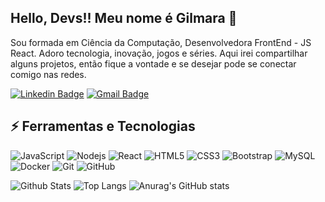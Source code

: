 ## Hello, Devs!! Meu nome é Gilmara 👋 



Sou formada em Ciência da Computação, Desenvolvedora FrontEnd - JS React. 
Adoro tecnologia, inovação, jogos e séries.
Aqui irei compartilhar alguns projetos, então fique a vontade e se desejar pode se  conectar comigo nas redes.

[![Linkedin Badge](https://img.shields.io/badge/-GilmaraLopes-blue?style=flat-square&logo=Linkedin&logoColor=white&link=https://www.linkedin.com/in/gilmarasoareslopes//)](https://www.linkedin.com/in/gilmarasoareslopes/)
[![Gmail Badge](https://img.shields.io/badge/-gilmaralopes2006@gmail.com-c14438?style=flat-square&logo=Gmail&logoColor=white&link=mailto:gilmaralopes2006@gmail.com)](mailto:gilmaralopes2006@gmail.com)

## ⚡ Ferramentas e Tecnologias

![JavaScript](https://img.shields.io/badge/-JavaScript-black?style=flat-square&logo=javascript)
![Nodejs](https://img.shields.io/badge/-Nodejs-black?style=flat-square&logo=Node.js)
![React](https://img.shields.io/badge/-React-black?style=flat-square&logo=react)
![HTML5](https://img.shields.io/badge/-HTML5-E34F26?style=flat-square&logo=html5&logoColor=white)
![CSS3](https://img.shields.io/badge/-CSS3-1572B6?style=flat-square&logo=css3)
![Bootstrap](https://img.shields.io/badge/-Bootstrap-563D7C?style=flat-square&logo=bootstrap)
![MySQL](https://img.shields.io/badge/-MySQL-black?style=flat-square&logo=mysql)
![Docker](https://img.shields.io/badge/-Docker-black?style=flat-square&logo=docker)
![Git](https://img.shields.io/badge/-Git-black?style=flat-square&logo=git)
![GitHub](https://img.shields.io/badge/-GitHub-181717?style=flat-square&logo=github)

![Github Stats](https://github-readme-stats.vercel.app/api?username=gilmaralopes&count_private=true&show_icons=true&include_all_commits=true)
![Top Langs](https://github-readme-stats.vercel.app/api/top-langs/?username=gilmaralopes&hide=TeX&layout=compact)
![Anurag's GitHub stats](https://github-readme-stats.vercel.app/api?username=gilmaralopes&theme=dark&show_icons=true)

